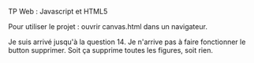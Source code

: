 TP Web : Javascript et HTML5

Pour utiliser le projet : ouvrir canvas.html dans un navigateur.


Je suis arrivé jusqu'à la question 14.
Je n'arrive pas à faire fonctionner le button supprimer. Soit ça supprime toutes les figures, soit rien. 
